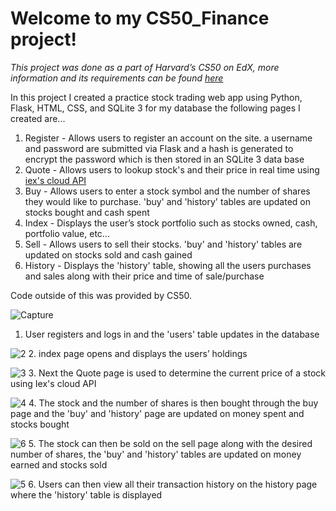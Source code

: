 <h1> Welcome to my CS50_Finance project! </h1>

*This project was done as a part of Harvard’s CS50 on EdX, more information and its requirements can be found [here](https://cs50.harvard.edu/x/2021/psets/9/finance/)*

In this project I created a practice stock trading web app using Python, Flask, HTML, CSS, and SQLite 3 for my database
the following pages I created are...

1. Register - Allows users to register an account on the site. a username and password are submitted via Flask and a hash is generated to encrypt the password which is then stored in an SQLite 3 data base
2. Quote - Allows users to lookup stock's and their price in real time using [iex's cloud API](https://iexcloud.io/)
3. Buy - Allows users to enter a stock symbol and the number of shares they would like to purchase. 'buy' and 'history' tables are updated on stocks bought and cash spent
4. Index - Displays the user’s stock portfolio such as stocks owned, cash, portfolio value, etc...
5. Sell - Allows users to sell their stocks. 'buy' and 'history' tables are updated on stocks sold and cash gained
6. History - Displays the 'history' table, showing all the users purchases and sales along with their price and time of sale/purchase

Code outside of this was provided by CS50.

![Capture](https://user-images.githubusercontent.com/82200170/141901981-e3de964c-a4c6-4cb8-ae7b-de62d5008901.JPG)
1. User registers and logs in and the 'users' table updates in the database

![2](https://user-images.githubusercontent.com/82200170/141902619-9d5496b3-364d-4520-94be-2a29d363c354.JPG)
2. index page opens and displays the users’ holdings 

![3](https://user-images.githubusercontent.com/82200170/141902998-035ca9ff-a6fd-41cb-a9f6-5be164674441.JPG)
3. Next the Quote page is used to determine the current price of a stock using Iex's cloud API

![4](https://user-images.githubusercontent.com/82200170/141894137-8973140b-1e40-476a-b586-feb95782905f.JPG)
4. The stock and the number of shares is then bought through the buy page and the 'buy' and 'history' page are updated on money spent and stocks bought

![6](https://user-images.githubusercontent.com/82200170/141897383-2cbf710b-b173-4b5d-9575-6f02620db8e0.JPG)
5. The stock can then be sold on the sell page along with the desired number of shares, the 'buy' and 'history' tables are updated on money earned and stocks sold

![5](https://user-images.githubusercontent.com/82200170/141898131-a1c56905-db51-4890-9104-e65d1d6cd167.JPG)
6. Users can then view all their transaction history on the history page where the 'history' table is displayed
